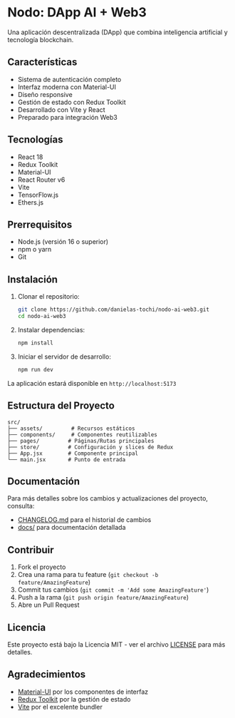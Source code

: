 # Nodo: DApp AI + Web3

Una aplicación descentralizada (DApp) que combina inteligencia artificial y tecnología blockchain.

## Características

- Sistema de autenticación completo
- Interfaz moderna con Material-UI
- Diseño responsive
- Gestión de estado con Redux Toolkit
- Desarrollado con Vite y React
- Preparado para integración Web3

## Tecnologías

- React 18
- Redux Toolkit
- Material-UI
- React Router v6
- Vite
- TensorFlow.js
- Ethers.js

## Prerrequisitos

- Node.js (versión 16 o superior)
- npm o yarn
- Git

## Instalación

1. Clonar el repositorio:
   ```bash
   git clone https://github.com/danielas-tochi/nodo-ai-web3.git
   cd nodo-ai-web3
   ```

2. Instalar dependencias:
   ```bash
   npm install
   ```

3. Iniciar el servidor de desarrollo:
   ```bash
   npm run dev
   ```

La aplicación estará disponible en `http://localhost:5173`

## Estructura del Proyecto

```
src/
├── assets/         # Recursos estáticos
├── components/     # Componentes reutilizables
├── pages/         # Páginas/Rutas principales
├── store/         # Configuración y slices de Redux
├── App.jsx        # Componente principal
└── main.jsx       # Punto de entrada
```

## Documentación

Para más detalles sobre los cambios y actualizaciones del proyecto, consulta:
- [CHANGELOG.md](./CHANGELOG.md) para el historial de cambios
- [docs/](./docs) para documentación detallada

## Contribuir

1. Fork el proyecto
2. Crea una rama para tu feature (`git checkout -b feature/AmazingFeature`)
3. Commit tus cambios (`git commit -m 'Add some AmazingFeature'`)
4. Push a la rama (`git push origin feature/AmazingFeature`)
5. Abre un Pull Request

## Licencia

Este proyecto está bajo la Licencia MIT - ver el archivo [LICENSE](LICENSE) para más detalles.

## Agradecimientos

- [Material-UI](https://mui.com/) por los componentes de interfaz
- [Redux Toolkit](https://redux-toolkit.js.org/) por la gestión de estado
- [Vite](https://vitejs.dev/) por el excelente bundler